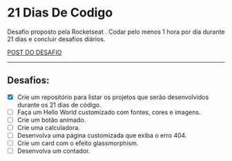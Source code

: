 # 21 Dias De Codigo

<p>Desafio proposto pela <a herf="https://www.rocketseat.com.br/">Rocketseat</a> . Codar pelo menos 1 hora por dia durante 21 dias e concluir desafios diários. </p>
<a href="https://www.instagram.com/p/ChTBg1BpLGU/">POST DO DESAFIO</a>

___

## Desafios:

- [X] Crie um repositório para listar os projetos que serão desenvolvidos durante os 21 dias de código.
- [ ] Faça um Hello World customizado com fontes, cores e imagens.
- [ ] Crie um botão animado.
- [ ] Crie uma calculadora.
- [ ] Desenvolva uma página customizada que exiba o erro 404.
- [ ] Crie um card com o efeito glassmorphism.
- [ ] Desenvolva um contador.
